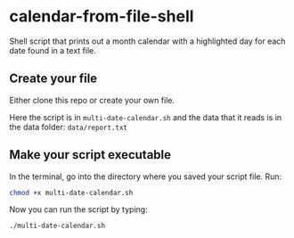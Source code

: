# calendar-from-file-shell
Shell script that prints out a month calendar with a highlighted day for each date found in a text file.

## Create your file
Either clone this repo or create your own file. 

Here the script is in `multi-date-calendar.sh` and the data that it reads is in the data folder: `data/report.txt`

## Make your script executable
In the terminal, go into the directory where you saved your script file. Run:

```sh
chmod +x multi-date-calendar.sh
```

Now you can run the script by typing:

```sh
./multi-date-calendar.sh
```
